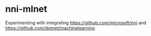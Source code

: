 # nni-mlnet
Experimenting with integrating https://github.com/microsoft/nni and https://github.com/dotnet/machinelearning
